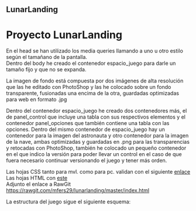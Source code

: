 ## LunarLanding  
# Proyecto LunarLanding  
En el head se han utilizado los media queries llamando a uno u otro estilo según el tamañano de la pantalla.  
Dentro del body he creado el contenedor espacio_juego para darle un tamaño fijo y que no se expanda.  

La imagen de fondo está compuesta por dos imágenes de alta resolución que las he editado con PhotoShop y las he colocado sobre un fondo transparente, fusionadas una encima de la otra, guardadas optimizadas para web en formato .jpg  

Dentro del contenedor espacio_juego he creado dos contenedores más, el de panel_control que incluye una tabla con sus respectivos elementos y el contenedor panel_opciones que también contiene una tabla con las opciones.  Dentro del mismo contenedor de espacio_juego hay un contenedor para la imagen del astronauta y otro contenedor para la imagen de la nave, ambas optimizadas y guardadas en .png para las transparencias y retocadas con PhotoShop, también he colocado un pequeño contenedor en el que indico la versión para poder llevar un control en el caso de que fuera necesario continuar versionando el juego y tener más orden.  

Las hojas CSS tanto para mvl. como para pc. validan con el siguiente [enlace](https://jigsaw.w3.org/css-validator/)   
Las hojas HTML con [este](https://validator.w3.org/)  
Adjunto el enlace a RawGit https://rawgit.com/mfers29/lunarlanding/master/index.html  

La estructura del juego sigue el siguiente esquema: 


